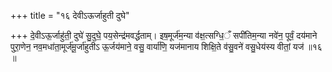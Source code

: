 +++
title = "१६ देवीऽऊर्जाहुती दुघे"

+++
दे॒वीऽऊ॒र्जाहु॑ती॒ दुघे॑ सु॒दुघे॒ पय॒सेन्द्र॑मवर्द्धताम्। इष॒मूर्ज॑म॒न्या व॑क्ष॒त्सग्धि॒ँ सपी॑तिम॒न्या नवे॑न॒ पूर्वं॒ दय॑माने पुरा॒णेन॒ नव॒मधा॑ता॒मूर्ज॑मू॒र्जा॑हुतीऽ ऊ॒र्जय॑माने॒ वसु॒ वार्या॑णि॒ यज॑मानाय शिक्षि॒ते व॑सु॒वने॑ वसु॒धेय॑स्य वीतां॒ यज॑ ॥१६ ॥